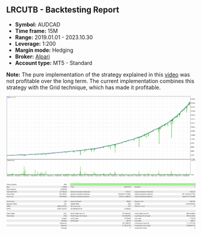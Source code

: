 ## LRCUTB - Backtesting Report

-   **Symbol:** AUDCAD
-   **Time frame:** 15M
-   **Range:** 2019.01.01 - 2023.10.30
-   **Leverage:** 1:200
-   **Margin mode:** Hedging
-   **Broker:** [Alpari](https://alpariforex.org)
-   **Account type:** MT5 - Standard

**Note:** The pure implementation of the strategy explained in this [video](https://youtu.be/0ZzLlA9NFxo) was not profitable over the long term. The current implementation combines this strategy with the Grid technique, which has made it profitable.

![Graph](graph.png)

![Report](report.png)
